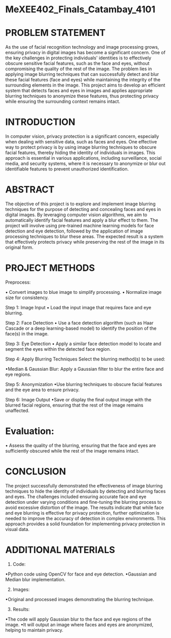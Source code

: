 # MeXEE402_Finals_Catambay_4101

# PROBLEM STATEMENT

As the use of facial recognition technology and image processing grows, ensuring privacy in digital images has become a significant concern. One of the key challenges in protecting individuals' identities is to effectively obscure sensitive facial features, such as the face and eyes, without compromising the quality of the rest of the image. The problem lies in applying image blurring techniques that can successfully detect and blur these facial features (face and eyes) while maintaining the integrity of the surrounding elements in the image. This project aims to develop an efficient system that detects faces and eyes in images and applies appropriate blurring techniques to anonymize these features, thus protecting privacy while ensuring the surrounding context remains intact.

# INTRODUCTION

In computer vision, privacy protection is a significant concern, especially when dealing with sensitive data, such as faces and eyes. One effective way to protect privacy is by using image blurring techniques to obscure facial features, thereby hiding the identity of individuals in images. This approach is essential in various applications, including surveillance, social media, and security systems, where it is necessary to anonymize or blur out identifiable features to prevent unauthorized identification.

# ABSTRACT
The objective of this project is to explore and implement image blurring techniques for the purpose of detecting and concealing faces and eyes in digital images. By leveraging computer vision algorithms, we aim to automatically identify facial features and apply a blur effect to them. The project will involve using pre-trained machine learning models for face detection and eye detection, followed by the application of image processing techniques to blur these areas. The expected result is a system that effectively protects privacy while preserving the rest of the image in its original form.

# PROJECT METHODS

Preprocess: 

• Convert images to blue image to simplify processing.
• Normalize image size for consistency.

Step 1: Image Input
• Load the input image that requires face and eye blurring.

Step 2: Face Detection
• Use a face detection algorithm (such as Haar Cascade or a deep learning-based model) to identify the position of the face(s) in the image.

Step 3: Eye Detection
• Apply a similar face detection model to locate and segment the eyes within the detected face region.

Step 4: Apply Blurring Techniques
Select the blurring method(s) to be used:

•Median & Gaussian Blur: Apply a Gaussian filter to blur the entire face and eye regions.

Step 5: Anonymization
•Use blurring techniques to obscure facial features and the eye area to ensure privacy.

Step 6: Image Output
•Save or display the final output image with the blurred facial regions, ensuring that the rest of the image remains unaffected.

# Evaluation:

• Assess the quality of the blurring, ensuring that the face and eyes are sufficiently obscured while the rest of the image remains intact.

# CONCLUSION

The project successfully demonstrated the effectiveness of image blurring techniques to hide the identity of individuals by detecting and blurring faces and eyes. The challenges included ensuring accurate face and eye detection under varying conditions and fine-tuning the blurring process to avoid excessive distortion of the image. The results indicate that while face and eye blurring is effective for privacy protection, further optimization is needed to improve the accuracy of detection in complex environments. This approach provides a solid foundation for implementing privacy protection in visual data. 

# ADDITIONAL MATERIALS
1. Code:

•Python code using OpenCV for face and eye detection.
•Gaussian and Median blur implementation.

2. Images:

•Original and processed images demonstrating the blurring technique.

3. Results:

•The code will apply Gaussian blur to the face and eye regions of the image.
•It will output an image where faces and eyes are anonymized, helping to maintain privacy.

